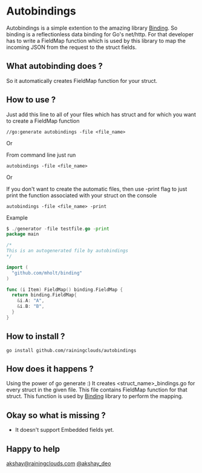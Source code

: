 # Autobindings 

Autobindings is a simple extention to the amazing library [Binding](https://github.com/mholt/binding). So binding is a reflectionless data binding for Go's net/http. For that developer has to write a FieldMap function which is used by this library to map the incoming JSON from the request to the struct fields.

## What autobinding does ?
So it automatically creates FieldMap function for your struct. 

## How to use ?
Just add this line to all of your files which has struct and for which you want to create a FieldMap function

```
//go:generate autobindings -file <file_name>
```

Or

From command line just run

```
autobindings -file <file_name>
```

Or

If you don't want to create the automatic files, then use -print flag to just print the function associated with your struct on the console

```
autobindings -file <file_name> -print
```

Example 

```go
$ ./generator -file testfile.go -print
package main

/*
This is an autogenerated file by autobindings
*/

import (
  "github.com/mholt/binding"
)

func (i Item) FieldMap() binding.FieldMap {
  return binding.FieldMap{
    &i.A: "A",
    &i.B: "B",
  }
}
```

## How to install ?
```
go install github.com/rainingclouds/autobindings
```

## How does it happens ?
Using the power of go generate :)
It creates <struct_name>_bindings.go for every struct in the given file. This file contains FieldMap function for that struct. This function is used by [Binding](https://github.com/mholt/binding) library to perform the mapping.

## Okay so what is missing ?
* It doesn't support Embedded fields yet.

## Happy to help
akshay@rainingclouds.com
[@akshay_deo](https://twitter.com/akshay_deo)
